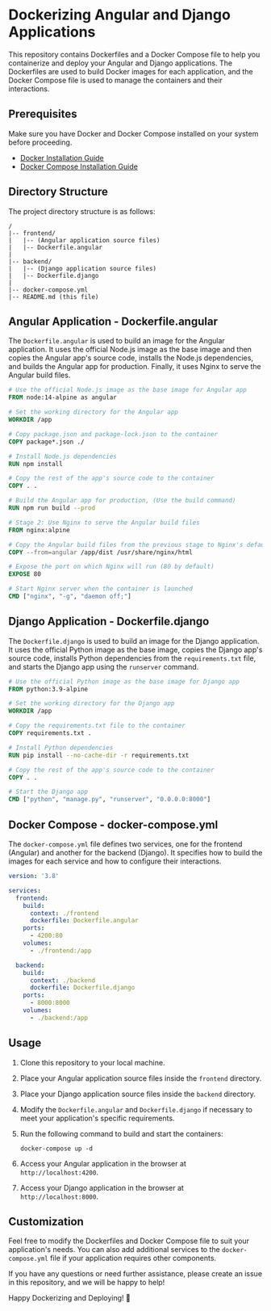 # Dockerizing Angular and Django Applications

This repository contains Dockerfiles and a Docker Compose file to help you containerize and deploy your Angular and Django applications. The Dockerfiles are used to build Docker images for each application, and the Docker Compose file is used to manage the containers and their interactions.

## Prerequisites

Make sure you have Docker and Docker Compose installed on your system before proceeding.

- [Docker Installation Guide](https://docs.docker.com/get-docker/)
- [Docker Compose Installation Guide](https://docs.docker.com/compose/install/)

## Directory Structure

The project directory structure is as follows:

```
/
|-- frontend/
|   |-- (Angular application source files)
|   |-- Dockerfile.angular
|
|-- backend/
|   |-- (Django application source files)
|   |-- Dockerfile.django
|
|-- docker-compose.yml
|-- README.md (this file)
```

## Angular Application - Dockerfile.angular

The `Dockerfile.angular` is used to build an image for the Angular application. It uses the official Node.js image as the base image and then copies the Angular app's source code, installs the Node.js dependencies, and builds the Angular app for production. Finally, it uses Nginx to serve the Angular build files.

```Dockerfile
# Use the official Node.js image as the base image for Angular app
FROM node:14-alpine as angular

# Set the working directory for the Angular app
WORKDIR /app

# Copy package.json and package-lock.json to the container
COPY package*.json ./

# Install Node.js dependencies
RUN npm install

# Copy the rest of the app's source code to the container
COPY . .

# Build the Angular app for production, (Use the build command)
RUN npm run build --prod

# Stage 2: Use Nginx to serve the Angular build files
FROM nginx:alpine

# Copy the Angular build files from the previous stage to Nginx's default directory
COPY --from=angular /app/dist /usr/share/nginx/html

# Expose the port on which Nginx will run (80 by default)
EXPOSE 80

# Start Nginx server when the container is launched
CMD ["nginx", "-g", "daemon off;"]
```

## Django Application - Dockerfile.django

The `Dockerfile.django` is used to build an image for the Django application. It uses the official Python image as the base image, copies the Django app's source code, installs Python dependencies from the `requirements.txt` file, and starts the Django app using the `runserver` command.

```Dockerfile
# Use the official Python image as the base image for Django app
FROM python:3.9-alpine

# Set the working directory for the Django app
WORKDIR /app

# Copy the requirements.txt file to the container
COPY requirements.txt .

# Install Python dependencies
RUN pip install --no-cache-dir -r requirements.txt

# Copy the rest of the app's source code to the container
COPY . .

# Start the Django app
CMD ["python", "manage.py", "runserver", "0.0.0.0:8000"]
```

## Docker Compose - docker-compose.yml

The `docker-compose.yml` file defines two services, one for the frontend (Angular) and another for the backend (Django). It specifies how to build the images for each service and how to configure their interactions.

```yaml
version: '3.8'

services:
  frontend:
    build:
      context: ./frontend
      dockerfile: Dockerfile.angular
    ports:
      - 4200:80
    volumes:
      - ./frontend:/app

  backend:
    build:
      context: ./backend
      dockerfile: Dockerfile.django
    ports:
      - 8000:8000
    volumes:
      - ./backend:/app
```

## Usage

1. Clone this repository to your local machine.

2. Place your Angular application source files inside the `frontend` directory.

3. Place your Django application source files inside the `backend` directory.

4. Modify the `Dockerfile.angular` and `Dockerfile.django` if necessary to meet your application's specific requirements.

5. Run the following command to build and start the containers:

   ```
   docker-compose up -d
   ```

6. Access your Angular application in the browser at `http://localhost:4200`.

7. Access your Django application in the browser at `http://localhost:8000`.

## Customization

Feel free to modify the Dockerfiles and Docker Compose file to suit your application's needs. You can also add additional services to the `docker-compose.yml` file if your application requires other components.

If you have any questions or need further assistance, please create an issue in this repository, and we will be happy to help!

Happy Dockerizing and Deploying! 🐳
